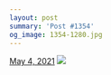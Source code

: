```yaml
---
layout: post
summary: 'Post #1354'
og_image: 1354-1280.jpg
---
```


<p>
  <time>
    <a href="/1354">May 4, 2021</a>
  </time>
  <a href="/1354">
    <img src="{{ site.assets_url }}/1354-640.jpg" srcset="{{ site.assets_url }}/1354-320.jpg 320w, {{ site.assets_url }}/1354-640.jpg 640w, {{ site.assets_url }}/1354-960.jpg 960w, {{ site.assets_url }}/1354-1280.jpg 1280w" sizes="(min-width: 700px) 50vw, calc(100vw - 2rem)" />
  </a>
</p>
